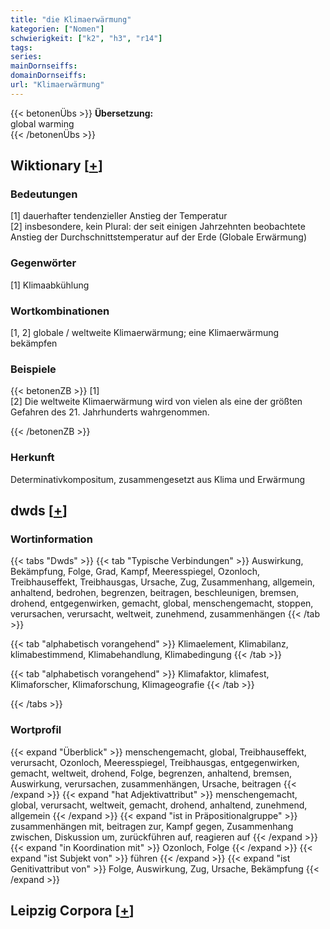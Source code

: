 ```yaml
---
title: "die Klimaerwärmung"
kategorien: ["Nomen"]
schwierigkeit: ["k2", "h3", "r14"]
tags:
series:
mainDornseiffs:
domainDornseiffs:
url: "Klimaerwärmung"
---
```


{{< betonenÜbs >}}
**Übersetzung:**  
global warming  
{{< /betonenÜbs >}}

## Wiktionary [[+](https://de.wiktionary.org/wiki/Klimaerwärmung)]

### Bedeutungen
[1] dauerhafter tendenzieller Anstieg der Temperatur  
[2] insbesondere, kein Plural: der seit einigen Jahrzehnten beobachtete Anstieg der Durchschnittstemperatur auf der Erde (Globale Erwärmung)  

### Gegenwörter
[1] Klimaabkühlung  

### Wortkombinationen
[1, 2] globale / weltweite Klimaerwärmung; eine Klimaerwärmung bekämpfen  

### Beispiele
{{< betonenZB >}}
[1]  
[2] Die weltweite Klimaerwärmung wird von vielen als eine der größten Gefahren des 21. Jahrhunderts wahrgenommen.  

{{< /betonenZB >}}
### Herkunft
Determinativkompositum, zusammengesetzt aus Klima und Erwärmung  



## dwds [[+](https://www.dwds.de/wb/Klimaerwärmung)]

### Wortinformation
{{< tabs "Dwds" >}}
{{< tab "Typische Verbindungen" >}}
Auswirkung, Bekämpfung, Folge, Grad, Kampf, Meeresspiegel, Ozonloch, Treibhauseffekt, Treibhausgas, Ursache, Zug, Zusammenhang, allgemein, anhaltend, bedrohen, begrenzen, beitragen, beschleunigen, bremsen, drohend, entgegenwirken, gemacht, global, menschengemacht, stoppen, verursachen, verursacht, weltweit, zunehmend, zusammenhängen
{{< /tab >}}

{{< tab "alphabetisch vorangehend" >}}
Klimaelement, Klimabilanz, klimabestimmend, Klimabehandlung, Klimabedingung
{{< /tab >}}

{{< tab "alphabetisch vorangehend" >}}
Klimafaktor, klimafest, Klimaforscher, Klimaforschung, Klimageografie
{{< /tab >}}

{{< /tabs >}}

### Wortprofil
{{< expand "Überblick" >}} menschengemacht, global, Treibhauseffekt, verursacht, Ozonloch, Meeresspiegel, Treibhausgas, entgegenwirken, gemacht, weltweit, drohend, Folge, begrenzen, anhaltend, bremsen, Auswirkung, verursachen, zusammenhängen, Ursache, beitragen {{< /expand >}}
{{< expand "hat Adjektivattribut" >}} menschengemacht, global, verursacht, weltweit, gemacht, drohend, anhaltend, zunehmend, allgemein {{< /expand >}}
{{< expand "ist in Präpositionalgruppe" >}} zusammenhängen mit, beitragen zur, Kampf gegen, Zusammenhang zwischen, Diskussion um, zurückführen auf, reagieren auf {{< /expand >}}
{{< expand "in Koordination mit" >}} Ozonloch, Folge {{< /expand >}}
{{< expand "ist Subjekt von" >}} führen {{< /expand >}}
{{< expand "ist Genitivattribut von" >}} Folge, Auswirkung, Zug, Ursache, Bekämpfung {{< /expand >}}

## Leipzig Corpora [[+](https://corpora.uni-leipzig.de/en/res?word=Klimaerwärmung&corpusId=deu_newscrawl-public_2018)]

